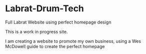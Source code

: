 # Labrat-Drum-Tech
Full Labrat Website using perfect homepage design

This is a work in progress site.

I am creating a website to promote my own business, using a Wes McDowell guide to create the perfect homepage